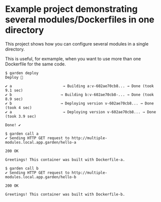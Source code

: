 # Example project demonstrating several modules/Dockerfiles in one directory

This project shows how you can configure several modules in a single directory.

This is useful, for exmample, when you want to use more than one Dockerfile for the same code.

```shell
$ garden deploy
Deploy 🚀

✔ a                       → Building a:v-602ae70cb8... → Done (took 9.1 sec)
✔ b                      → Building b:v-602ae70cb8-... → Done (took 8.9 sec)
✔ b                      → Deploying version v-602ae70cb8... → Done (took 4 sec)
✔ a                       → Deploying version v-602ae70cb8... → Done (took 3.9 sec)

Done! ✔️

$ garden call a
✔ Sending HTTP GET request to http://multiple-modules.local.app.garden/hello-a

200 OK

Greetings! This container was built with Dockerfile-a.

$ garden call b
✔ Sending HTTP GET request to http://multiple-modules.local.app.garden/hello-b

200 OK

Greetings! This container was built with Dockerfile-b.
```